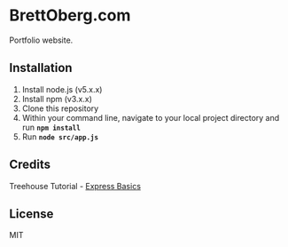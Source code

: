 # BrettOberg.com

Portfolio website.

## Installation

1. Install node.js (v5.x.x)
2. Install npm (v3.x.x)
3. Clone this repository
4. Within your command line, navigate to your local project directory and run **`npm install`**
5. Run **`node src/app.js`**

## Credits

Treehouse Tutorial - [Express Basics](https://teamtreehouse.com/library/express-basics)

## License

MIT
